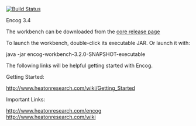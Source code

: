 [![Build Status](https://travis-ci.org/encog/encog-java-workbench.svg?branch=master)](https://travis-ci.org/encog/encog-java-workbench)

Encog 3.4

The workbench can be downloaded from the [core release page](https://github.com/encog/encog-java-core/releases)

To launch the workbench, double-click its executable JAR.  Or launch it with:

java -jar encog-workbench-3.2.0-SNAPSHOT-executable

The following links will be helpful getting started with Encog.

Getting Started:

http://www.heatonresearch.com/wiki/Getting_Started

Important Links:

http://www.heatonresearch.com/encog
http://www.heatonresearch.com/wiki

